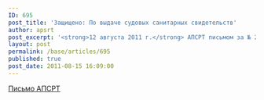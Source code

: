 ```yaml
---
ID: 695
post_title: 'Защищено: По выдаче судовых санитарных свидетельств'
author: apsrt
post_excerpt: '<strong>12 августа 2011 г.</strong> АПСРТ письмом за № 2-04/187 направлены предложения в Торгово-промышленную палату Российской Федерации по сокращению со стороны органов Роспотребнадзора срока исполнения государственной функции по выдаче судовых санитарных свидетельств на речные суда.'
layout: post
permalink: /base/articles/695
published: true
post_date: 2011-08-15 16:09:00
---
```

<a href="http://www.apsrt.ru/docs/2-04-187.doc">Письмо АПСРТ</a>